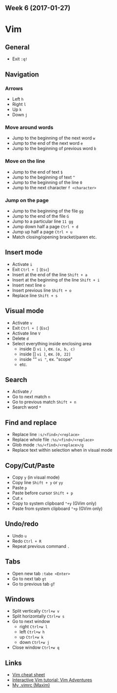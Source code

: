 Week 6 (2017-01-27)
---

# Vim

## General
- Exit `:q!`

## Navigation

### Arrows
- Left `h`
- Right `l`
- Up `k`
- Down `j`

### Move around words
- Jump to the beginning of the next word `w`
- Jump to the end of the next word `e`
- Jump to the beginning of previous word `b`

### Move on the line
- Jump to the end of text `$`
- Jump to the beginning of text `^`
- Jump to the beginning of the line `0`
- Jump to the next character `f <character>`

### Jump on the page
- Jump to the beginning of the file `gg`
- Jump to the end of the file `G`
- Jump to a particular line `11 gg`
- Jump down half a page `Ctrl + d`
- Jump up half a page `Ctrl + u`
- Match closing/opening bracket/paren etc.

## Insert mode
- Activate `i`
- Exit `Ctrl + [` (`Esc`)
- Insert at the end of the line `Shift + a`
- Insert at the beginning of the line `Shift + i`
- Insert next line `o`
- Insert previous line `Shift + o`
- Replace line `Shift + s`

## Visual mode
- Activate `v`
- Exit `Ctrl + [` (`Esc`)
- Activate line `V`
- Delete `d`
- Select everything inside enclosing area
  * inside () `vi )`, ex. `(a, b, c)`
  * inside [] `vi ]`, ex. `[0, 22]`
  * inside "" `vi "`, ex. "scope"
  * etc.

## Search
- Activate `/`
- Go to next match `n`
- Go to previous match `Shift + n`
- Search word `*`

## Find and replace
- Replace line `:s/<find>/<replace>`
- Replace whole file `:%s/<find>/<replace>`
- Glob mode `:%s/<find>/<replace>/g`
- Replace text within selection when in visual mode

## Copy/Cut/Paste
- Copy `y` (in visual mode)
- Copy line `Shift + y` or `yy`
- Paste `p`
- Paste before cursor `Shift + p`
- Cut `x`
- Copy to system clipboard `"+y` (GVim only)
- Paste from system clipboard `"+p` (GVim only)

## Undo/redo
- Undo `u`
- Redo `Ctrl + R`
- Repeat previous command `.`

## Tabs
- Open new tab `:tabe <Enter>`
- Go to next tab `gt`
- Go to previous tab `gT`

## Windows
- Split vertically `Ctrl+w v`
- Split horizontally `Ctrl+w s`
- Go to next window
  * right `Ctrl+w l`
  * left `Ctrl+w h`
  * up `Ctrl+w k`
  * down `Ctrl+w j`
- Close window `Ctrl+w q`

## Links
- [Vim cheat sheet](http://vimsheet.com/)
- [Interactive Vim tutorial: Vim Adventures](http://vim-adventures.com/)
- [My .vimrc (Maxim)](https://github.com/myaskevich/.files/blob/master/.vimrc)

